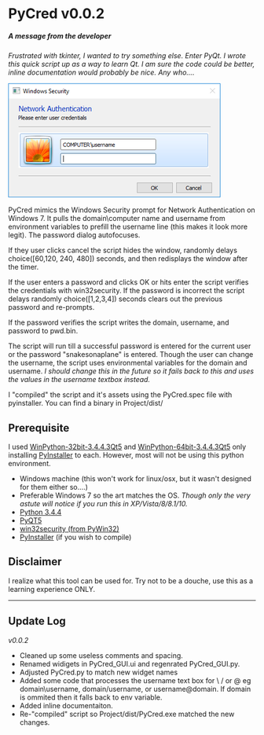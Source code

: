 # PyCred v0.0.2
##### A message from the developer

_Frustrated  with tkinter, I wanted to try something else. Enter PyQt. I wrote this quick script up as a way to learn Qt. I am sure the code could be better, inline documentation would probably be nice. Any who...._

![Screenshtot](screenshot.png)

PyCred mimics the Windows Security prompt for Network Authentication on Windows 7. It pulls the domain\computer name and username from environment variables to prefill the username line (this makes it look more legit). The password dialog autofocuses.

If they user clicks cancel the script hides the window, randomly delays choice([60,120, 240, 480]) seconds, and then redisplays the window after the timer.  

If the user enters a password and clicks OK or hits enter the script verifies the credentials with win32security. If the password is incorrect the script delays randomly choice([1,2,3,4]) seconds clears out the previous password and re-prompts. 

If the password verifies the script writes the domain, username, and password to pwd.bin.

The script will run till a successful password is entered for the current user or the password "snakesonaplane" is entered. Though the user can change the username, the script uses environmental variables for the domain and username. _I should change this in the future so it fails back to this and uses the values in the username textbox instead._

I "compiled" the script and it's assets using the PyCred.spec file with pyinstaller. You can find a binary in Project/dist/

## Prerequisite
I used [WinPython-32bit-3.4.4.3Qt5](https://sourceforge.net/projects/winpython/files/WinPython_3.4/3.4.4.3/) and [WinPython-64bit-3.4.4.3Qt5](https://sourceforge.net/projects/winpython/files/WinPython_3.4/3.4.4.3/) only installing [PyInstaller](http://www.pyinstaller.org/) to each. However, most will not be using this python environment.

* Windows machine (this won't work for linux/osx, but it wasn't designed for them either so....)
* Preferable Windows 7 so the art matches the OS. _Though only the very astute will notice if you run this in XP/Vista/8/8.1/10._
* [Python 3.4.4](https://www.python.org/downloads/release/python-344/)
* [PyQT5](https://www.riverbankcomputing.com/software/pyqt/download5)
* [win32security (from PyWin32)](https://sourceforge.net/projects/pywin32/)
* [PyInstaller](http://www.pyinstaller.org/) (if you wish to compile)

## Disclaimer
I realize what this tool can be used for. Try not to be a douche, use this as a learning experience ONLY. 

___

## Update Log
_v0.0.2_
* Cleaned up some useless comments and spacing.
* Renamed widigets in PyCred_GUI.ui and regenrated PyCred_GUI.py.
* Adjusted PyCred.py to match new widget names
* Added some code that processes the username text box for \ / or @ eg domain\username, domain/username, or username@domain. If domain is ommited then it falls back to env variable.
* Added inline documentaiton.
* Re-"compiled" script so Project/dist/PyCred.exe matched the new changes.
